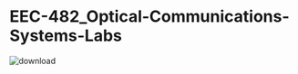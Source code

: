 # EEC-482_Optical-Communications-Systems-Labs
![download](https://github.com/user-attachments/assets/73819039-79e8-4e4c-a2df-1c7a2f48a77f)
